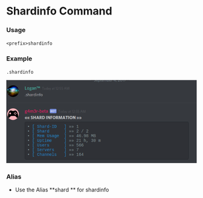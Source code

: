 # Shardinfo Command

### Usage

`<prefix>shardinfo`

### Example

```
.shardinfo
```

![](/assets/shardinfo.png)

### Alias
* Use the Alias **shard ** for shardinfo